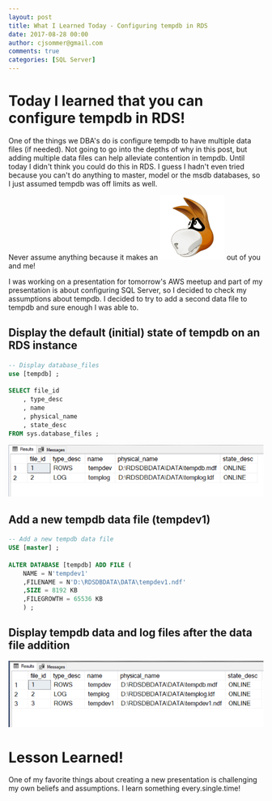 ```yaml
---
layout: post
title: What I Learned Today - Configuring tempdb in RDS
date: 2017-08-28 00:00
author: cjsommer@gmail.com
comments: true
categories: [SQL Server]
---
```


# Today I learned that you can configure tempdb in RDS! 

One of the things we DBA's do is configure tempdb to have multiple data files (if needed). Not going to go into the depths of why in this post, but adding multiple data files can help alleviate contention in tempdb. Until today I didn't think you could do this in RDS. I guess I hadn't even tried because you can't do anything to master, model or the msdb databases, so I just assumed tempdb was off limits as well. 

Never assume anything because it makes an ![DONKEY!](/img/2017/08/donkey.gif) out of you and me! 

I was working on a presentation for tomorrow's AWS meetup and part of my presentation is about configuring SQL Server, so I decided to check my assumptions about tempdb. I decided to try to add a second data file to tempdb and sure enough  I was able to.

## Display the default (initial) state of tempdb on an RDS instance
```sql
-- Display database_files
use [tempdb] ;

SELECT file_id
	, type_desc
	, name
	, physical_name
	, state_desc
FROM sys.database_files ;
```

![Database Files Before](/img/2017/08/database_files_before.png)

## Add a new tempdb data file (tempdev1)
```sql
-- Add a new tempdb data file
USE [master] ;

ALTER DATABASE [tempdb] ADD FILE (
	NAME = N'tempdev1'
	,FILENAME = N'D:\RDSDBDATA\DATA\tempdev1.ndf'
	,SIZE = 8192 KB
	,FILEGROWTH = 65536 KB
	) ;
```

## Display tempdb data and log files after the data file addition
![Database Files After](/img/2017/08/database_files_after.png)

# Lesson Learned!
One of my favorite things about creating a new presentation is challenging my own beliefs and assumptions. I learn something every.single.time!